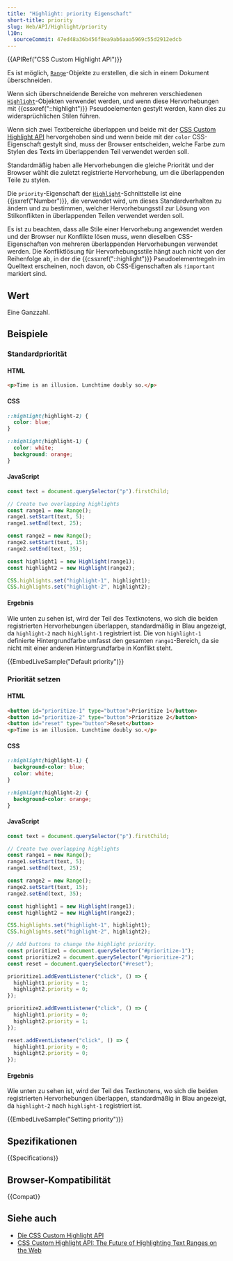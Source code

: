 ```yaml
---
title: "Highlight: priority Eigenschaft"
short-title: priority
slug: Web/API/Highlight/priority
l10n:
  sourceCommit: 47ed48a36b456f8ea9ab6aaa5969c55d2912edcb
---
```


{{APIRef("CSS Custom Highlight API")}}

Es ist möglich, [`Range`](/de/docs/Web/API/Range)-Objekte zu erstellen, die sich in einem Dokument überschneiden.

Wenn sich überschneidende Bereiche von mehreren verschiedenen [`Highlight`](/de/docs/Web/API/Highlight)-Objekten verwendet werden, und wenn diese Hervorhebungen mit {{cssxref("::highlight")}} Pseudoelementen gestylt werden, kann dies zu widersprüchlichen Stilen führen.

Wenn sich zwei Textbereiche überlappen und beide mit der [CSS Custom Highlight API](/de/docs/Web/API/Css_custom_highlight_api) hervorgehoben sind und wenn beide mit der `color` CSS-Eigenschaft gestylt sind, muss der Browser entscheiden, welche Farbe zum Stylen des Texts im überlappenden Teil verwendet werden soll.

Standardmäßig haben alle Hervorhebungen die gleiche Priorität und der Browser wählt die zuletzt registrierte Hervorhebung, um die überlappenden Teile zu stylen.

Die `priority`-Eigenschaft der [`Highlight`](/de/docs/Web/API/Highlight)-Schnittstelle ist eine {{jsxref("Number")}}, die verwendet wird, um dieses Standardverhalten zu ändern und zu bestimmen, welcher Hervorhebungsstil zur Lösung von Stilkonflikten in überlappenden Teilen verwendet werden soll.

Es ist zu beachten, dass alle Stile einer Hervorhebung angewendet werden und der Browser nur Konflikte lösen muss, wenn dieselben CSS-Eigenschaften von mehreren überlappenden Hervorhebungen verwendet werden. Die Konfliktlösung für Hervorhebungsstile hängt auch nicht von der Reihenfolge ab, in der die {{cssxref("::highlight")}} Pseudoelementregeln im Quelltext erscheinen, noch davon, ob CSS-Eigenschaften als `!important` markiert sind.

## Wert

Eine Ganzzahl.

## Beispiele

### Standardpriorität

#### HTML

```html
<p>Time is an illusion. Lunchtime doubly so.</p>
```

#### CSS

```css
::highlight(highlight-2) {
  color: blue;
}

::highlight(highlight-1) {
  color: white;
  background: orange;
}
```

#### JavaScript

```js
const text = document.querySelector("p").firstChild;

// Create two overlapping highlights
const range1 = new Range();
range1.setStart(text, 5);
range1.setEnd(text, 25);

const range2 = new Range();
range2.setStart(text, 15);
range2.setEnd(text, 35);

const highlight1 = new Highlight(range1);
const highlight2 = new Highlight(range2);

CSS.highlights.set("highlight-1", highlight1);
CSS.highlights.set("highlight-2", highlight2);
```

#### Ergebnis

Wie unten zu sehen ist, wird der Teil des Textknotens, wo sich die beiden registrierten Hervorhebungen überlappen, standardmäßig in Blau angezeigt, da `highlight-2` nach `highlight-1` registriert ist. Die von `highlight-1` definierte Hintergrundfarbe umfasst den gesamten `range1`-Bereich, da sie nicht mit einer anderen Hintergrundfarbe in Konflikt steht.

{{EmbedLiveSample("Default priority")}}

### Priorität setzen

#### HTML

```html
<button id="prioritize-1" type="button">Prioritize 1</button>
<button id="prioritize-2" type="button">Prioritize 2</button>
<button id="reset" type="button">Reset</button>
<p>Time is an illusion. Lunchtime doubly so.</p>
```

#### CSS

```css
::highlight(highlight-1) {
  background-color: blue;
  color: white;
}

::highlight(highlight-2) {
  background-color: orange;
}
```

#### JavaScript

```js
const text = document.querySelector("p").firstChild;

// Create two overlapping highlights
const range1 = new Range();
range1.setStart(text, 5);
range1.setEnd(text, 25);

const range2 = new Range();
range2.setStart(text, 15);
range2.setEnd(text, 35);

const highlight1 = new Highlight(range1);
const highlight2 = new Highlight(range2);

CSS.highlights.set("highlight-1", highlight1);
CSS.highlights.set("highlight-2", highlight2);

// Add buttons to change the highlight priority.
const prioritize1 = document.querySelector("#prioritize-1");
const prioritize2 = document.querySelector("#prioritize-2");
const reset = document.querySelector("#reset");

prioritize1.addEventListener("click", () => {
  highlight1.priority = 1;
  highlight2.priority = 0;
});

prioritize2.addEventListener("click", () => {
  highlight1.priority = 0;
  highlight2.priority = 1;
});

reset.addEventListener("click", () => {
  highlight1.priority = 0;
  highlight2.priority = 0;
});
```

#### Ergebnis

Wie unten zu sehen ist, wird der Teil des Textknotens, wo sich die beiden registrierten Hervorhebungen überlappen, standardmäßig in Blau angezeigt, da `highlight-2` nach `highlight-1` registriert ist.

{{EmbedLiveSample("Setting priority")}}

## Spezifikationen

{{Specifications}}

## Browser-Kompatibilität

{{Compat}}

## Siehe auch

- [Die CSS Custom Highlight API](/de/docs/Web/API/Css_custom_highlight_api)
- [CSS Custom Highlight API: The Future of Highlighting Text Ranges on the Web](https://css-tricks.com/css-custom-highlight-api-early-look/)
